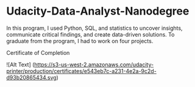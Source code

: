 # Udacity-Data-Analyst-Nanodegree

In this program, I used Python, SQL, and statistics to uncover insights, communicate critical findings, and create data-driven solutions. To graduate from the program, I had to work on four projects.

Certificate of Completion 

![Alt Text] (https://s3-us-west-2.amazonaws.com/udacity-printer/production/certificates/e543eb7c-a231-4e2a-9c2d-d93b20865434.svg)
